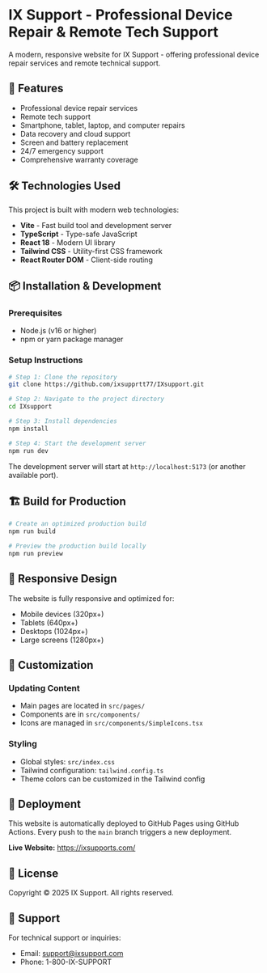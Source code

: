 # IX Support - Professional Device Repair & Remote Tech Support

A modern, responsive website for IX Support - offering professional device repair services and remote technical support.

## 🚀 Features

- Professional device repair services
- Remote tech support
- Smartphone, tablet, laptop, and computer repairs
- Data recovery and cloud support
- Screen and battery replacement
- 24/7 emergency support
- Comprehensive warranty coverage

## 🛠️ Technologies Used

This project is built with modern web technologies:

- **Vite** - Fast build tool and development server
- **TypeScript** - Type-safe JavaScript
- **React 18** - Modern UI library
- **Tailwind CSS** - Utility-first CSS framework
- **React Router DOM** - Client-side routing

## 📦 Installation & Development

### Prerequisites

- Node.js (v16 or higher)
- npm or yarn package manager

### Setup Instructions

```sh
# Step 1: Clone the repository
git clone https://github.com/ixsupprtt77/IXsupport.git

# Step 2: Navigate to the project directory
cd IXsupport

# Step 3: Install dependencies
npm install

# Step 4: Start the development server
npm run dev
```

The development server will start at `http://localhost:5173` (or another available port).

## 🏗️ Build for Production

```sh
# Create an optimized production build
npm run build

# Preview the production build locally
npm run preview
```

## 📱 Responsive Design

The website is fully responsive and optimized for:
- Mobile devices (320px+)
- Tablets (640px+)
- Desktops (1024px+)
- Large screens (1280px+)

## 🎨 Customization

### Updating Content
- Main pages are located in `src/pages/`
- Components are in `src/components/`
- Icons are managed in `src/components/SimpleIcons.tsx`

### Styling
- Global styles: `src/index.css`
- Tailwind configuration: `tailwind.config.ts`
- Theme colors can be customized in the Tailwind config

## 🚀 Deployment

This website is automatically deployed to GitHub Pages using GitHub Actions. Every push to the `main` branch triggers a new deployment.

**Live Website:** https://ixsupports.com/

## 📄 License

Copyright © 2025 IX Support. All rights reserved.

## 🤝 Support

For technical support or inquiries:
- Email: support@ixsupport.com
- Phone: 1-800-IX-SUPPORT
